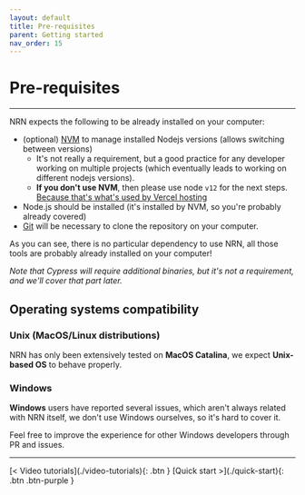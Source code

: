 ```yaml
---
layout: default
title: Pre-requisites
parent: Getting started
nav_order: 15
---
```


# Pre-requisites

---

NRN expects the following to be already installed on your computer:

- (optional) [NVM](https://github.com/nvm-sh/nvm) to manage installed Nodejs versions (allows switching between versions)
    - It's not really a requirement, but a good practice for any developer working on multiple projects (which eventually leads to working on different nodejs versions).
    - **If you don't use NVM**, then please use node `v12` for the next steps. [Because that's what's used by Vercel hosting](../guides/online-deployment/use-vercel)
- Node.js should be installed (it's installed by NVM, so you're probably already covered)
- [Git](https://git-scm.com/downloads) will be necessary to clone the repository on your computer.

As you can see, there is no particular dependency to use NRN, all those tools are probably already installed on your computer!

_Note that Cypress will require additional binaries, but it's not a requirement, and we'll cover that part later._

## Operating systems compatibility

### Unix (MacOS/Linux distributions)

NRN has only been extensively tested on **MacOS Catalina**, we expect **Unix-based OS** to behave properly.

### Windows

**Windows** users have reported several issues, which aren't always related with NRN itself, we don't use Windows ourselves, so it's hard to cover it.

Feel free to improve the experience for other Windows developers through PR and issues.


---

<div class="pagination-section">
    <span class="fs-4" markdown="1">
    [< Video tutorials](./video-tutorials){: .btn }
    </span>
    <span class="fs-4" markdown="1">
    [Quick start >](./quick-start){: .btn .btn-purple }
    </span>
</div>
